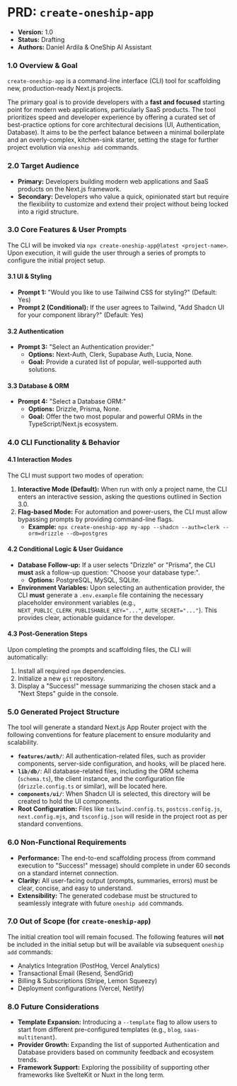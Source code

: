 # PRD: `create-oneship-app`

- **Version:** 1.0
- **Status:** Drafting
- **Authors:** Daniel Ardila & OneShip AI Assistant

### 1.0 Overview & Goal

`create-oneship-app` is a command-line interface (CLI) tool for scaffolding new, production-ready Next.js projects.

The primary goal is to provide developers with a **fast and focused** starting point for modern web applications, particularly SaaS products. The tool prioritizes speed and developer experience by offering a curated set of best-practice options for core architectural decisions (UI, Authentication, Database). It aims to be the perfect balance between a minimal boilerplate and an overly-complex, kitchen-sink starter, setting the stage for further project evolution via `oneship add` commands.

### 2.0 Target Audience

- **Primary:** Developers building modern web applications and SaaS products on the Next.js framework.
- **Secondary:** Developers who value a quick, opinionated start but require the flexibility to customize and extend their project without being locked into a rigid structure.

### 3.0 Core Features & User Prompts

The CLI will be invoked via `npx create-oneship-app@latest <project-name>`. Upon execution, it will guide the user through a series of prompts to configure the initial project setup.

#### 3.1 UI & Styling

- **Prompt 1:** "Would you like to use Tailwind CSS for styling?" (Default: Yes)
- **Prompt 2 (Conditional):** If the user agrees to Tailwind, "Add Shadcn UI for your component library?" (Default: Yes)

#### 3.2 Authentication

- **Prompt 3:** "Select an Authentication provider:"
  - **Options:** Next-Auth, Clerk, Supabase Auth, Lucia, None.
  - **Goal:** Provide a curated list of popular, well-supported auth solutions.

#### 3.3 Database & ORM

- **Prompt 4:** "Select a Database ORM:"
  - **Options:** Drizzle, Prisma, None.
  - **Goal:** Offer the two most popular and powerful ORMs in the TypeScript/Next.js ecosystem.

### 4.0 CLI Functionality & Behavior

#### 4.1 Interaction Modes

The CLI must support two modes of operation:

1.  **Interactive Mode (Default):** When run with only a project name, the CLI enters an interactive session, asking the questions outlined in Section 3.0.
2.  **Flag-based Mode:** For automation and power-users, the CLI must allow bypassing prompts by providing command-line flags.
    - **Example:** `npx create-oneship-app my-app --shadcn --auth=clerk --orm=drizzle --db=postgres`

#### 4.2 Conditional Logic & User Guidance

- **Database Follow-up:** If a user selects "Drizzle" or "Prisma", the CLI **must** ask a follow-up question: "Choose your database type:".
  - **Options:** PostgreSQL, MySQL, SQLite.
- **Environment Variables:** Upon selecting an authentication provider, the CLI **must** generate a `.env.example` file containing the necessary placeholder environment variables (e.g., `NEXT_PUBLIC_CLERK_PUBLISHABLE_KEY="..."`, `AUTH_SECRET="..."`). This provides clear, actionable guidance for the developer.

#### 4.3 Post-Generation Steps

Upon completing the prompts and scaffolding files, the CLI will automatically:

1.  Install all required `npm` dependencies.
2.  Initialize a new `git` repository.
3.  Display a "Success!" message summarizing the chosen stack and a "Next Steps" guide in the console.

### 5.0 Generated Project Structure

The tool will generate a standard Next.js App Router project with the following conventions for feature placement to ensure modularity and scalability.

- **`features/auth/`**: All authentication-related files, such as provider components, server-side configuration, and hooks, will be placed here.
- **`lib/db/`**: All database-related files, including the ORM schema (`schema.ts`), the client instance, and the configuration file (`drizzle.config.ts` or similar), will be located here.
- **`components/ui/`**: When Shadcn UI is selected, this directory will be created to hold the UI components.
- **Root Configuration:** Files like `tailwind.config.ts`, `postcss.config.js`, `next.config.mjs`, and `tsconfig.json` will reside in the project root as per standard conventions.

### 6.0 Non-Functional Requirements

- **Performance:** The end-to-end scaffolding process (from command execution to "Success!" message) should complete in under 60 seconds on a standard internet connection.
- **Clarity:** All user-facing output (prompts, summaries, errors) must be clear, concise, and easy to understand.
- **Extensibility:** The generated codebase must be structured to seamlessly integrate with future `oneship add` commands.

### 7.0 Out of Scope (for `create-oneship-app`)

The initial creation tool will remain focused. The following features will **not** be included in the initial setup but will be available via subsequent `oneship add` commands:

- Analytics Integration (PostHog, Vercel Analytics)
- Transactional Email (Resend, SendGrid)
- Billing & Subscriptions (Stripe, Lemon Squeezy)
- Deployment configurations (Vercel, Netlify)

### 8.0 Future Considerations

- **Template Expansion:** Introducing a `--template` flag to allow users to start from different pre-configured templates (e.g., `blog`, `saas-multitenant`).
- **Provider Growth:** Expanding the list of supported Authentication and Database providers based on community feedback and ecosystem trends.
- **Framework Support:** Exploring the possibility of supporting other frameworks like SvelteKit or Nuxt in the long term.
